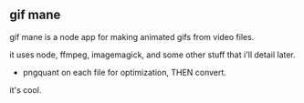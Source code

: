 gif mane
--------

gif mane is a node app for making animated gifs from video files.

it uses node, ffmpeg, imagemagick, and some other stuff that i'll detail later.

- pngquant on each file for optimization, THEN convert.

it's cool.
